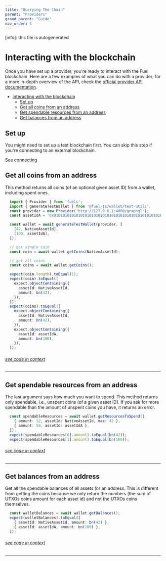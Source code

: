 ```yaml
---
title: "Querying The Chain"
parent: "Providers"
grand_parent: "Guide"
nav_order: 3
---
```


[info]: this file is autogenerated


# Interacting with the blockchain

Once you have set up a provider, you're ready to interact with the Fuel blockchain. Here are a few examples of what you can do with a provider; for a more in-depth overview of the API, check the [official provider API documentation](https://docs.rs/fuels/latest/fuels/signers/provider/struct.Provider.html).

- [Interacting with the blockchain](#interacting-with-the-blockchain)
  - [Set up](#set-up)
  - [Get all coins from an address](#get-all-coins-from-an-address)
  - [Get spendable resources from an address](#get-spendable-resources-from-an-address)
  - [Get balances from an address](#get-balances-from-an-address)

## Set up

You might need to set up a test blockchain first. You can skip this step if you're connecting to an external blockchain.

See [connecting](./connecting.md)

## Get all coins from an address

This method returns all coins (of an optional given asset ID) from a wallet, including spent ones.


```typescript
  import { Provider } from 'fuels';
  import { generateTestWallet } from '@fuel-ts/wallet/test-utils';
  const provider = new Provider('http://127.0.0.1:4000/graphql');
  const assetIdA = '0x0101010101010101010101010101010101010101010101010101010101010101';

  const wallet = await generateTestWallet(provider, [
    [42, NativeAssetId],
    [100, assetIdA],
  ]);

  // get single coin
  const coin = await wallet.getCoins(NativeAssetId);

  // get all coins
  const coins = await wallet.getCoins();

  expect(coin.length).toEqual(1);
  expect(coin).toEqual([
    expect.objectContaining({
      assetId: NativeAssetId,
      amount: bn(42),
    }),
  ]);
  expect(coins).toEqual([
    expect.objectContaining({
      assetId: NativeAssetId,
      amount: bn(42),
    }),
    expect.objectContaining({
      assetId: assetIdA,
      amount: bn(100),
    }),
  ]);
```
###### [see code in context](https://github.com/FuelLabs/fuels-ts/blob/master/packages/fuel-gauge/src/doc-examples.test.ts#L284-L318)

---


## Get spendable resources from an address

The last argument says how much you want to spend. This method returns only spendable, i.e., unspent coins (of a given asset ID). If you ask for more spendable than the amount of unspent coins you have, it returns an error.


```typescript
  const spendableResources = await wallet.getResourcesToSpend([
    { amount: 32, assetId: NativeAssetId, max: 42 },
    { amount: 50, assetId: assetIdA },
  ]);
  expect(spendableResources[0].amount).toEqual(bn(42));
  expect(spendableResources[1].amount).toEqual(bn(100));
```
###### [see code in context](https://github.com/FuelLabs/fuels-ts/blob/master/packages/fuel-gauge/src/doc-examples.test.ts#L328-L335)

---


## Get balances from an address

Get all the spendable balances of all assets for an address. This is different from getting the coins because we only return the numbers (the sum of UTXOs coins amount for each asset id) and not the UTXOs coins themselves.


```typescript
  const walletBalances = await wallet.getBalances();
  expect(walletBalances).toEqual([
    { assetId: NativeAssetId, amount: bn(42) },
    { assetId: assetIdA, amount: bn(100) },
  ]);
```
###### [see code in context](https://github.com/FuelLabs/fuels-ts/blob/master/packages/fuel-gauge/src/doc-examples.test.ts#L320-L326)

---

